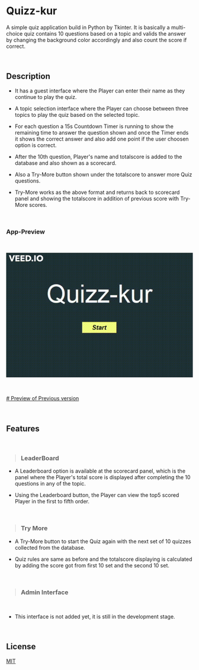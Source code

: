 ###
# Quizz-kur

A simple quiz application build in Python by Tkinter. It is basically a multi-choice quiz contains 10 questions based on a topic and valids the answer by changing the background color accordingly and also count the score if correct.

<br>

## Description


- It has a guest interface where the Player can enter their name as they continue to play the quiz.

- A topic selection interface where the Player can choose between three topics to play the quiz based on the selected topic.

- For each question a 15s Countdown Timer is running to show the remaining time to answer the question shown and once the Timer ends it shows the correct answer and also add one point if the user choosen option is correct.

- After the 10th question, Player's name and totalscore is added to the database and also shown as a scorecard.

- Also a Try-More button shown under the totalscore to answer more Quiz questions.

- Try-More works as the above format and returns back to scorecard panel and showing the totalscore in addition of previous score with Try-More scores.

<br>

### App-Preview

<br>

![A sample video of showing how quizz_kur app works and look like.](/Images/preview.gif)

<br>

[# Preview of Previous version](https://raw.githubusercontent.com/Kumara2mahe/Quizz_kur/main/Images/old_preview.gif)

<br>

## Features

<br>

> ### LeaderBoard


- A Leaderboard option is available at the scorecard panel, which is the panel where the Player's total score is displayed after completing the 10 questions in any of the topic.

- Using the Leaderboard button, the Player can view the top5 scored Player in the first to fifth order.

<br>

> ### Try More


- A Try-More button to start the Quiz again with the next set of 10 quizzes collected from the database.

- Quiz rules are same as before and the totalscore displaying is calculated by adding the score got from first 10 set and the second 10 set.

<br>

> ### Admin Interface

<br>

- This interface is not added yet, it is still in the development stage.

<br>

## License
[MIT](https://choosealicense.com/licenses/mit/)